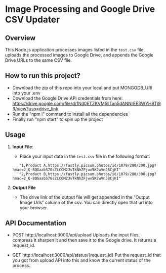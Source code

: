 # Image Processing and Google Drive CSV Updater

## Overview

This Node.js application processes images listed in the `test.csv` file, uploads the processed images to Google Drive, and appends the Google Drive URLs to the same CSV file.

## How to run this project?
- Download the zip of this repo into your local and put MONGODB_URI into your .env
- Download the Google Drive API credentials from here: 
https://drive.google.com/file/d/1Nd0ETZKVM5llTan5dANNrEE3WYH9Tj9R/view?usp=drive_link 
- Run the "npm i" command to install all the dependencies
- Finally run "npm start" to spin up the project

## Usage

1. **Input File**: 
   - Place your input data in the `test.csv` file in the following format:

   ```"S. No.,Product Name,Input Image Urls"
      "1,Product A,https://fastly.picsum.photos/id/1079/200/300.jpg?hmac=2_Q-8QGaabS7GsZLCCM2JvTkNhZFjwv5K2wVnJ8CjKI"
      "2,Product B,https://fastly.picsum.photos/id/1079/200/300.jpg?hmac=2_Q-8QGaabS7GsZLCCM2JvTkNhZFjwv5K2wVnJ8CjKI"

2. **Output File**
   - The drive link of the output file will get appended in the "Output Image Urls" column of the csv. You can directly open that url into your browser.

## API Documentation
   - POST http://localhost:3000/api/upload
     Uploads the input files, compress it sharpen it and then save it to the Google drive.
     It returns a request_id.

   - GET http://localhost:3000/api/status/{request_id} 
     Put the request_id that you got from upload API into this and know the current status of the process.